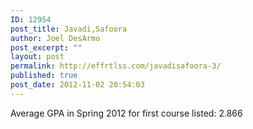 ```yaml
---
ID: 12954
post_title: Javadi,Safoora
author: Joel DesArmo
post_excerpt: ""
layout: post
permalink: http://effrtlss.com/javadisafoora-3/
published: true
post_date: 2012-11-02 20:54:03
---
```

<p>Average GPA in Spring 2012 for first course listed: 2.866</p>